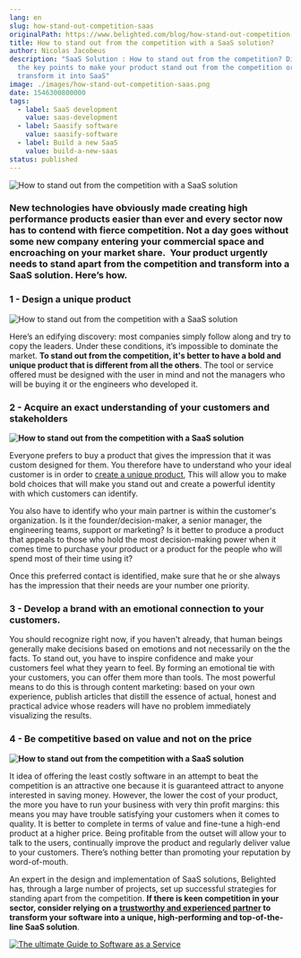 ```yaml
---
lang: en
slug: how-stand-out-competition-saas
originalPath: https://www.belighted.com/blog/how-stand-out-competition-saas
title: How to stand out from the competition with a SaaS solution?
author: Nicolas Jacobeus
description: "SaaS Solution : How to stand out from the competition? Discover
  the key points to make your product stand out from the competition or
  transform it into SaaS"
image: ./images/how-stand-out-competition-saas.png
date: 1546300800000
tags:
  - label: SaaS development
    value: saas-development
  - label: Saasify software
    value: saasify-software
  - label: Build a new SaaS
    value: build-a-new-saas
status: published
---
```

![How to stand out from the competition with a SaaS solution](https://www.belighted.com/hs-fs/hubfs/Sans%20titre%20(96).png?width=1200&name=Sans%20titre%20(96).png)

### New technologies have obviously made creating high performance products easier than ever and every sector now has to contend with fierce competition. Not a day goes without some new company entering your commercial space and encroaching on your market share.  Your product urgently needs to stand apart from the competition and transform into a SaaS solution. Here’s how.

### **1 - Design a unique product**

![How to stand out from the competition with a SaaS solution](https://www.belighted.com/hs-fs/hubfs/Sans%20titre%20(93).png?width=1200&name=Sans%20titre%20(93).png)

Here’s an edifying discovery: most companies simply follow along and try to copy the leaders. Under these conditions, it’s impossible to dominate the market. **To stand out from the competition, it's better to have a bold and unique product that is different from all the others**. The tool or service offered must be designed with the user in mind and not the managers who will be buying it or the engineers who developed it. 

### **2 - Acquire an exact understanding of your customers and stakeholders**

**![How to stand out from the competition with a SaaS solution](https://www.belighted.com/hs-fs/hubfs/Sans%20titre%20(95).png?width=1200&name=Sans%20titre%20(95).png)**

Everyone prefers to buy a product that gives the impression that it was custom designed for them. You therefore have to understand who your ideal customer is in order to [create a unique product](/ux-review), This will allow you to make bold choices that will make you stand out and create a powerful identity with which customers can identify.

You also have to identify who your main partner is within the customer's organization. Is it the founder/decision-maker, a senior manager, the engineering teams, support or marketing? Is it better to produce a product that appeals to those who hold the most decision-making power when it comes time to purchase your product or a product for the people who will spend most of their time using it?

Once this preferred contact is identified, make sure that he or she always has the impression that their needs are your number one priority. 

### **3 - Develop a brand with an emotional connection to your customers.**

You should recognize right now, if you haven't already, that human beings generally make decisions based on emotions and not necessarily on the the facts. To stand out, you have to inspire confidence and make your customers feel what they yearn to feel. By forming an emotional tie with your customers, you can offer them more than tools. The most powerful means to do this is through content marketing: based on your own experience, publish articles that distill the essence of actual, honest and practical advice whose readers will have no problem immediately visualizing the results.

### **4 - Be competitive based on value and not on the price**

**![How to stand out from the competition with a SaaS solution](https://www.belighted.com/hs-fs/hubfs/Sans%20titre%20(94).png?width=1200&name=Sans%20titre%20(94).png)**

It idea of offering the least costly software in an attempt to beat the competition is an attractive one because it is guaranteed attract to anyone interested in saving money. However, the lower the cost of your product, the more you have to run your business with very thin profit margins: this means you may have trouble satisfying your customers when it comes to quality. It is better to complete in terms of value and fine-tune a high-end product at a higher price. Being profitable from the outset will allow your to talk to the users, continually improve the product and regularly deliver value to your customers. There’s nothing better than promoting your reputation by word-of-mouth. 

An expert in the design and implementation of SaaS solutions, Belighted has, through a large number of projects, set up successful strategies for standing apart from the competition. **If there is keen competition in your sector, consider relying on a [trustworthy and experienced partner](/about) to transform your software into a unique, high-performing and top-of-the-line SaaS solution**.

[![The ultimate Guide to Software as a Service](https://no-cache.hubspot.com/cta/default/1684659/0b551323-0d58-4d8c-882c-e42a03a01459.png)](https://cta-redirect.hubspot.com/cta/redirect/1684659/0b551323-0d58-4d8c-882c-e42a03a01459)